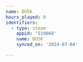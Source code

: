 ```yaml
---
name: DUSK
hours_played: 0
identifiers:
  - type: steam
    appid: '519860'
    name: DUSK
    synced_on: '2024-07-04'

---
```

